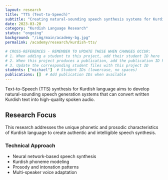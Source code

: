 ```yaml
---
layout: research
title: "TTS (Text-to-Speech)"
subtitle: "Creating natural-sounding speech synthesis systems for Kurdish language"
date: 2023-03-20
category: "Kurdish Language Research"
status: "ongoing"
background: "/img/main/academy-bg.jpg"
permalink: /academy/research/kurdish-tts/

# CROSS-REFERENCES - REMEMBER TO UPDATE THESE WHEN CHANGES OCCUR:
# 1. When adding a student to this project, add their student ID here
# 2. When this project produces a publication, add the publication ID here
# 3. Update the corresponding student files with this project ID
students: ["michael"]  # Student IDs (lowercase, no spaces)
publications: []  # Add publication IDs when available
---
```


<p>Text-to-Speech (TTS) synthesis for Kurdish language aims to develop natural-sounding speech generation systems that can convert written Kurdish text into high-quality spoken audio.</p>

<h2 class="section-heading">Research Focus</h2>

<p>This research addresses the unique phonetic and prosodic characteristics of Kurdish language to create authentic and intelligible speech synthesis.</p>

<h3>Technical Approach</h3>
<ul>
<li>Neural network-based speech synthesis</li>
<li>Kurdish phoneme modeling</li>
<li>Prosody and intonation patterns</li>
<li>Multi-speaker voice adaptation</li>
</ul>

